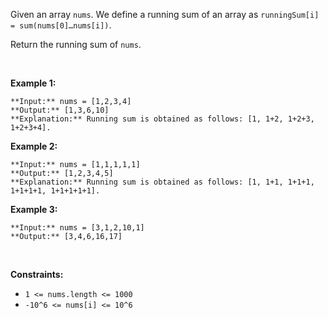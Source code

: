 Given an array `nums`. We define a running sum of an array as `runningSum[i] = sum(nums[0]…nums[i])`.


Return the running sum of `nums`.


 


**Example 1:**



```
**Input:** nums = [1,2,3,4]
**Output:** [1,3,6,10]
**Explanation:** Running sum is obtained as follows: [1, 1+2, 1+2+3, 1+2+3+4].
```

**Example 2:**



```
**Input:** nums = [1,1,1,1,1]
**Output:** [1,2,3,4,5]
**Explanation:** Running sum is obtained as follows: [1, 1+1, 1+1+1, 1+1+1+1, 1+1+1+1+1].
```

**Example 3:**



```
**Input:** nums = [3,1,2,10,1]
**Output:** [3,4,6,16,17]

```

 


**Constraints:**


* `1 <= nums.length <= 1000`
* `-10^6 <= nums[i] <= 10^6`
